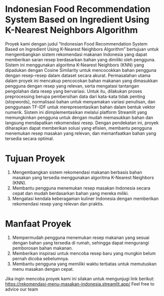 # Indonesian Food Recommendation System Based on Ingredient Using K-Nearest Neighbors Algorithm
Proyek kami dengan judul “Indonesian Food Recommendation System Based on Ingredient Using K-Nearest Neighbors Algorithm” bertujuan untuk mengembangkan sistem rekomendasi makanan Indonesia yang dapat memberikan saran resep berdasarkan bahan yang dimiliki oleh pengguna. Sistem ini menggunakan algoritma K-Nearest Neighbors (KNN) yang dipadukan dengan Cosine Similarity untuk mencocokkan bahan pengguna dengan resep-resep dalam dataset secara akurat. Permasalahan utama dalam proyek ini mencakup pencocokan bahan makanan yang dimasukkan pengguna dengan resep yang relevan, serta mengatasi tantangan pengolahan data resep yang bervariasi. Untuk itu, dilakukan proses preprocessing berupa pembersihan data dari kata-kata tidak penting (stopwords), normalisasi bahan untuk menyamakan variasi penulisan, dan penggunaan TF-IDF untuk merepresentasikan bahan dalam bentuk vektor numerik. Sistem ini diimplementasikan melalui platform Streamlit yang memungkinkan pengguna untuk dengan mudah memasukkan bahan dan langsung mendapatkan rekomendasi resep. Dengan pendekatan ini, proyek diharapkan dapat memberikan solusi yang efisien, membantu pengguna menemukan resep masakan yang relevan, dan memanfaatkan bahan yang tersedia secara optimal.

# Tujuan Proyek
1. Mengembangkan sistem rekomendasi makanan berbasis bahan masakan yang tersedia menggunakan algoritma K-Nearest Neighbors (KNN).
2. Membantu pengguna menemukan resep masakan Indonesia secara cepat dan mudah berdasarkan bahan yang mereka miliki.
3. Mengatasi kendala keberagaman kuliner Indonesia dengan memberikan rekomendasi resep yang relevan dan praktis.

# Manfaat Proyek
1. Mempermudah pengguna menemukan resep makanan yang sesuai dengan bahan yang tersedia di rumah, sehingga dapat mengurangi pemborosan bahan makanan.
2. Memberikan inspirasi untuk mencoba resep baru yang mungkin belum pernah dicoba sebelumnya.
3. Membantu pengguna yang memiliki waktu terbatas untuk memutuskan menu masakan dengan cepat.

Jika ingin mencoba proyek kami ini silakan untuk mengunjugi link berikut: https://rekomendasi-menu-masakan-indonesia.streamlit.app/
Feel free to advice our team 
